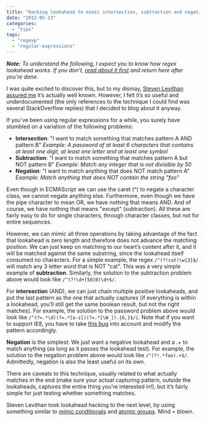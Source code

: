 ```yaml
---
title: "Hacking lookahead to mimic intersection, subtraction and negation"
date: "2012-05-13"
categories:
  - "tips"
tags:
  - "regexp"
  - "regular-expressions"
---
```


_**Note:** To understand the following, I expect you to know how regex lookahead works. If you don’t, [read about it first](http://www.regular-expressions.info/lookaround.html) and return here after you’re done._

I was quite excited to discover this, but to my dismay, [Steven Levithan assured me](https://twitter.com/slevithan/status/201340048317227008) it’s actually well known. However, I felt it’s so useful and underdocumented (the only references to the technique I could find was several StackOverflow replies) that I decided to blog about it anyway.

If you’ve been using regular expressions for a while, you surely have stumbled on a variation of the following problems:

- **Intersection**: "I want to match something that matches pattern A AND pattern B" _Example: A password of at least 6 characters that contains at least one digit, at least one letter and at least one symbol_
- **Subtraction**: "I want to match something that matches pattern A but NOT pattern B" _Example:_ _Match any integer that is not divisible by 50_
- **Negation**: "I want to match anything that does NOT match pattern A" _Example: Match anything that does NOT contain the string "foo"_

Even though in ECMAScript we can use the caret (^) to negate a character class, we cannot negate anything else. Furthermore, even though we have the pipe character to mean OR, we have nothing that means AND. And of course, we have nothing that means "except" (subtraction). All these are fairly easy to do for single characters, through character classes, but not for entire sequences.

However, we can mimic all three operations by taking advantage of the fact that lookahead is zero length and therefore does not advance the matching position. We can just keep on matching to our heart’s content after it, and it will be matched against the same substring, since the lookahead itself consumed no characters. For a simple example, the regex `/^(?!cat)\w{3}$/` will match any 3 letter word that is NOT "cat". This was a very simple example of **subtraction**. Similarly, the solution to the subtraction problem above would look like `/^(?!\d+[50]0)\d+$/`.

For **intersection** (AND), we can just chain multiple positive lookaheads, and put the last pattern as the one that actually captures (if everything is within a lookahead, you’ll still get the same boolean result, but not the right matches). For example, the solution to the password problem above would look like `/^(?=.*\d)(?=.*[a-z])(?=.*[\W_]).{6,}$/i`. Note that if you want to support IE8, you have to take [this bug](http://blog.stevenlevithan.com/archives/regex-lookahead-bug ) into account and modify the pattern accordingly.

**Negation** is the simplest: We just want a negative lookahead and a .+ to match anything (as long as it passes the lookahead test). For example, the solution to the negation problem above would look like `/^(?!.*foo).+$/`. Admittedly, negation is also the least useful on its own.

There are caveats to this technique, usually related to what actually matches in the end (make sure your actual capturing pattern, outside the lookaheads, captures the entire thing you’re interested in!), but it’s fairly simple for just testing whether something matches.

Steven Levithan took lookahead hacking to the next level, by using something similar to [mimic conditionals](http://blog.stevenlevithan.com/archives/mimic-conditionals) and [atomic groups](http://blog.stevenlevithan.com/archives/mimic-atomic-groups). Mind = blown.
